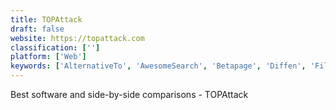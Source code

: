 ```yaml
---
title: TOPAttack
draft: false 
website: https://topattack.com
classification: ['']
platform: ['Web']
keywords: ['AlternativeTo', 'AwesomeSearch', 'Betapage', 'Diffen', 'File\u200bDiffs', 'Quora', 'Reddit', 'Slant', 'Slant.co', 'Stack', 'Yahoo', 'privacytools.io']
---
```

Best software and side-by-side comparisons - TOPAttack